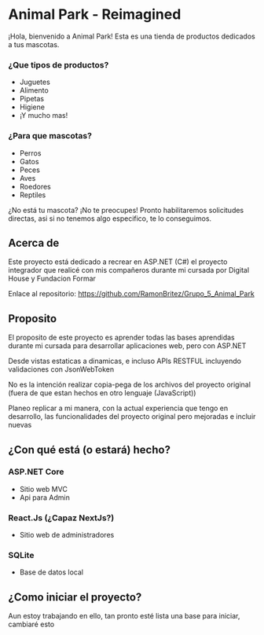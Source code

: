 # Animal Park - Reimagined

¡Hola, bienvenido a Animal Park! Esta es una tienda de productos dedicados a tus mascotas.

### ¿Que tipos de productos?

- Juguetes
- Alimento
- Pipetas
- Higiene
- ¡Y mucho mas!

### ¿Para que mascotas?

- Perros
- Gatos
- Peces
- Aves
- Roedores
- Reptiles

¿No está tu mascota? ¡No te preocupes! Pronto habilitaremos solicitudes directas, asi si no tenemos algo especifico, te lo conseguimos.

## Acerca de

Este proyecto está dedicado a recrear en ASP.NET (C#) el proyecto integrador que realicé con mis compañeros durante mi cursada por Digital House y Fundacion Formar

Enlace al repositorio: https://github.com/RamonBritez/Grupo_5_Animal_Park

## Proposito

El proposito de este proyecto es aprender todas las bases aprendidas durante mi cursada para desarrollar aplicaciones web, pero con ASP.NET

Desde vistas estaticas a dinamicas, e incluso APIs RESTFUL incluyendo validaciones con JsonWebToken

No es la intención realizar copia-pega de los archivos del proyecto original (fuera de que estan hechos en otro lenguaje (JavaScript)) 

Planeo replicar a mi manera, con la actual experiencia que tengo en desarrollo, las funcionalidades del proyecto original pero mejoradas e incluir nuevas

## ¿Con qué está (o estará) hecho?

### ASP.NET Core

- Sitio web MVC
- Api para Admin

### React.Js (¿Capaz NextJs?)

- Sitio web de administradores

### SQLite

- Base de datos local

## ¿Como iniciar el proyecto?

Aun estoy trabajando en ello, tan pronto esté lista una base para iniciar, cambiaré esto
